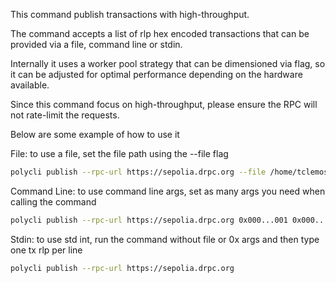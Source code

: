 This command publish transactions with high-throughput.

The command accepts a list of rlp hex encoded transactions that can be provided via a file, 
command line or stdin.

Internally it uses a worker pool strategy that can be dimensioned via flag, so it can be adjusted 
for optimal performance depending on the hardware available.

Since this command focus on high-throughput, please ensure the RPC will not rate-limit the requests.

Below are some example of how to use it

File: to use a file, set the file path using the --file flag
```bash
polycli publish --rpc-url https://sepolia.drpc.org --file /home/tclemos/txs
```

Command Line: to use command line args, set as many args you need when calling the command
```bash
polycli publish --rpc-url https://sepolia.drpc.org 0x000...001 0x000...002 0x000...003 0x000...004 ...
```

Stdin: to use std int, run the command without file or 0x args and then type one tx rlp per line
```bash
polycli publish --rpc-url https://sepolia.drpc.org

```
